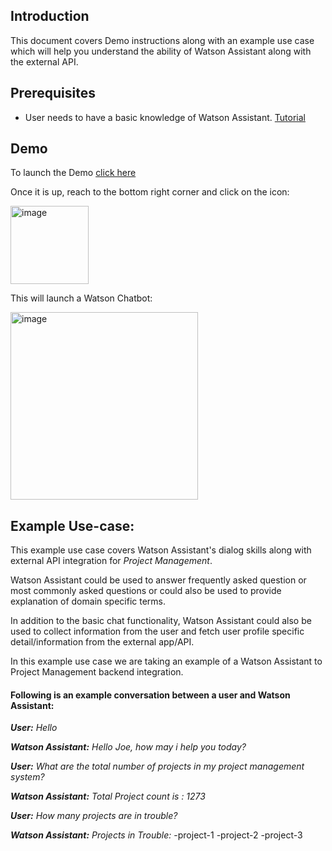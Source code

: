 <h2>Introduction</h2>
This document covers Demo instructions along with an example use case which will help you understand the ability of Watson Assistant along with the external API.



<h2>Prerequisites</h2>

- User needs to have a basic knowledge of Watson Assistant. [Tutorial](https://developer.ibm.com/learningpaths/get-started-watson-assistant/)



<h2>Demo</h2>

To launch the Demo [click here](https://htmlpreview.github.io/?https://github.com/ibm-build-lab/Watson-Assistant/blob/main/external-api-web-functions/Main/AcmeCorp.html)

Once it is up, reach to the bottom right corner and click on the icon:

<img width="125" alt="image" src="https://user-images.githubusercontent.com/114666786/201085983-84d23842-1596-4265-928d-9f48511946d0.png">
 


This will launch a Watson Chatbot:

<img width="300" alt="image" src="https://user-images.githubusercontent.com/114666786/201086081-ddbfc3b8-2817-42c3-ab0d-bc4a7722977b.png">
 


<h2>Example Use-case:</h2>

This example use case covers Watson Assistant's dialog skills along with external API integration for _Project Management_.

Watson Assistant could be used to answer frequently asked question or most commonly asked questions or could also be used to provide explanation of domain specific terms.

In addition to the basic chat functionality, Watson Assistant could also be used to collect information from the user and fetch user profile specific detail/information from the external app/API. 

In this example use case we are taking an example of a Watson Assistant to Project Management backend integration.



<h4>Following is an example conversation between a user and Watson Assistant:</h4>

_**User:** Hello_

_**Watson Assistant:** Hello Joe, how may i help you today?_

_**User:** What are the total number of projects in my project management system?_

_**Watson Assistant:** Total Project count is : 1273_

_**User:** How many projects are in trouble?_

_**Watson Assistant:** Projects in Trouble:_
 -project-1
 -project-2
 -project-3



